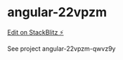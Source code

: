 # angular-22vpzm

[Edit on StackBlitz ⚡️](https://stackblitz.com/edit/angular-22vpzm)

See project angular-22vpzm-qwvz9y 
